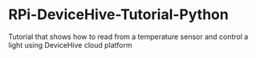 RPi-DeviceHive-Tutorial-Python
==============================

Tutorial that shows how to read from a temperature sensor and control a light using DeviceHive cloud platform
